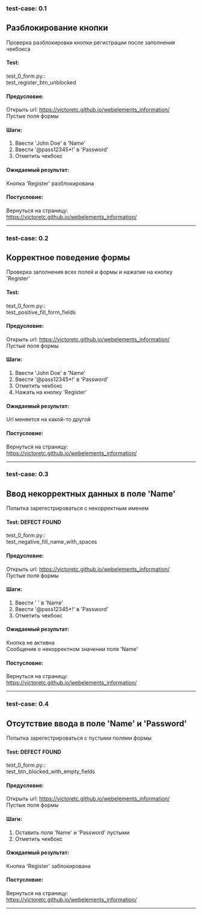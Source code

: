 ### test-case: 0.1  
## Разблокирование кнопки  
Проверка разблокировки кнопки регистрации после заполнения чекбокса 
#### Test:  
test_0_form.py::  
test_register_btn_unblocked  
#### Предусловие:  
Открыть url: https://victoretc.github.io/webelements_information/  
Пустые поля формы  
#### Шаги:  
1. Ввести 'John Doe' в 'Name'  
2. Ввести '@pass12345*!' в 'Password'  
3. Отметить чекбокс  
#### Ожидаемый результат:   
Кнопка 'Register' разблокирована  
#### Постусловие:  
Вернуться на страницу:  
https://victoretc.github.io/webelements_information/  

----------------------------------------------------------------

### test-case: 0.2  
## Корректное поведение формы  
Проверка заполнения всех полей и формы и нажатие на кнопку 'Register'  
#### Test:  
test_0_form.py::  
test_positive_fill_form_fields  
#### Предусловие:  
Открыть url: https://victoretc.github.io/webelements_information/  
Пустые поля формы  
#### Шаги:  
1. Ввести 'John Doe' в 'Name'  
2. Ввести '@pass12345*!' в 'Password'  
3. Отметить чекбокс  
4. Нажать на кнопку 'Register'  
#### Ожидаемый результат:   
Url меняется на какой-то другой  
#### Постусловие:  
Вернуться на страницу:  
https://victoretc.github.io/webelements_information/  

----------------------------------------------------------------

### test-case: 0.3  
## Ввод некорректных данных в поле 'Name'  
Попытка зарегестрироваться с некорректным именем  
#### Test: DEFECT FOUND  
test_0_form.py::  
test_negative_fill_name_with_spaces  
#### Предусловие:  
Открыть url: https://victoretc.github.io/webelements_information/  
Пустые поля формы  
#### Шаги:  
1. Ввести '  ' в 'Name'  
2. Ввести '@pass12345*!' в 'Password'  
3. Отметить чекбокс    
#### Ожидаемый результат:  
Кнопка не активна  
Сообщение о некорректном значении поля 'Name'  
#### Постусловие:  
Вернуться на страницу:  
https://victoretc.github.io/webelements_information/  

----------------------------------------------------------------

### test-case: 0.4  
## Отсутствие ввода в поле 'Name' и 'Password'  
Попытка зарегестрироваться с пустыми полями формы  
#### Test: DEFECT FOUND  
test_0_form.py::  
test_btn_blocked_with_empty_fields  
#### Предусловие:  
Открыть url: https://victoretc.github.io/webelements_information/  
Пустые поля формы  
#### Шаги:  
1. Оставить поля 'Name' и 'Password' пустыми  
2. Отметить чекбокс  
#### Ожидаемый результат:   
Кнопка 'Register' заблокирована  
#### Постусловие:  
Вернуться на страницу:  
https://victoretc.github.io/webelements_information/  

----------------------------------------------------------------
